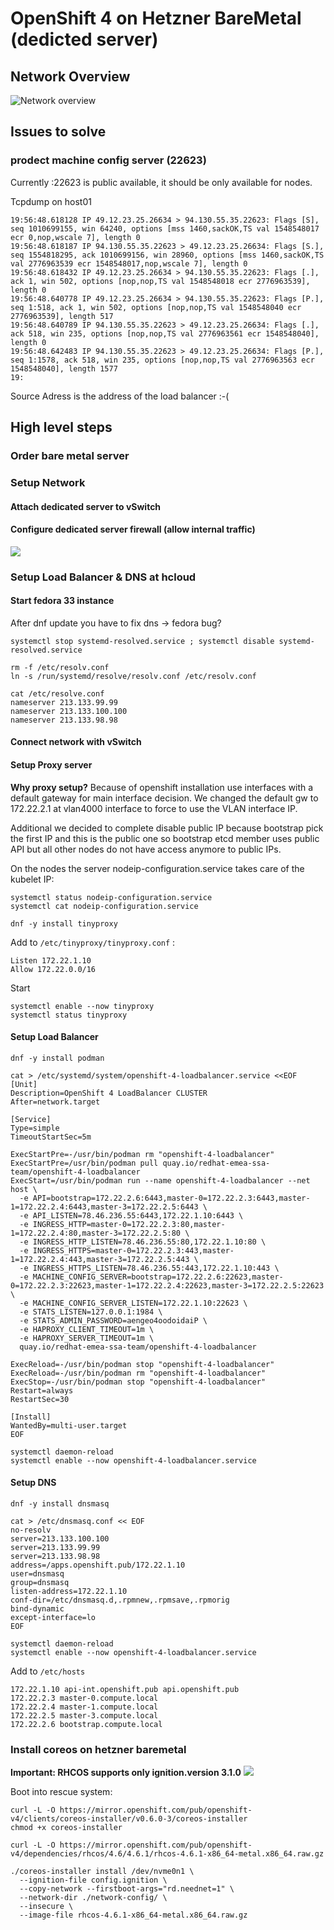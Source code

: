 # OpenShift 4 on Hetzner BareMetal (dedicted server)

## Network Overview

![Network overview](docs/network-overview-v3.png)


## Issues to solve

### prodect machine config server (22623)

Currently :22623 is public available, it should be only available for nodes.


Tcpdump on host01
```
19:56:48.618128 IP 49.12.23.25.26634 > 94.130.55.35.22623: Flags [S], seq 1010699155, win 64240, options [mss 1460,sackOK,TS val 1548548017 ecr 0,nop,wscale 7], length 0
19:56:48.618187 IP 94.130.55.35.22623 > 49.12.23.25.26634: Flags [S.], seq 1554818295, ack 1010699156, win 28960, options [mss 1460,sackOK,TS val 2776963539 ecr 1548548017,nop,wscale 7], length 0
19:56:48.618432 IP 49.12.23.25.26634 > 94.130.55.35.22623: Flags [.], ack 1, win 502, options [nop,nop,TS val 1548548018 ecr 2776963539], length 0
19:56:48.640778 IP 49.12.23.25.26634 > 94.130.55.35.22623: Flags [P.], seq 1:518, ack 1, win 502, options [nop,nop,TS val 1548548040 ecr 2776963539], length 517
19:56:48.640789 IP 94.130.55.35.22623 > 49.12.23.25.26634: Flags [.], ack 518, win 235, options [nop,nop,TS val 2776963561 ecr 1548548040], length 0
19:56:48.642483 IP 94.130.55.35.22623 > 49.12.23.25.26634: Flags [P.], seq 1:1578, ack 518, win 235, options [nop,nop,TS val 2776963563 ecr 1548548040], length 1577
19:
```
Source Adress is the address of the load balancer :-(




## High level steps

### Order bare metal server
### Setup Network
#### Attach dedicated server to vSwitch
#### Configure dedicated server firewall (allow internal traffic)

![](docs/firewall-example.png)

### Setup Load Balancer & DNS at hcloud
#### Start fedora 33 instance

After dnf update you have to fix dns -> fedora bug?
```
systemctl stop systemd-resolved.service ; systemctl disable systemd-resolved.service

rm -f /etc/resolv.conf
ln -s /run/systemd/resolve/resolv.conf /etc/resolv.conf

cat /etc/resolve.conf
nameserver 213.133.99.99
nameserver 213.133.100.100
nameserver 213.133.98.98

```
#### Connect network with vSwitch

#### Setup Proxy server

**Why proxy setup?**
Because of openshift installation use interfaces with a default gateway for main interface decision. We changed the default gw to 172.22.2.1 at vlan4000 interface to force to use the VLAN interface IP.

Additional we decided to complete disable public IP because bootstrap pick the first IP and this is the public one so bootstrap etcd member uses public API but all other nodes do not have access anymore to public IPs.

On the nodes the server nodeip-configuration.service takes care of the kubelet IP:
```
systemctl status nodeip-configuration.service
systemctl cat nodeip-configuration.service
```


```
dnf -y install tinyproxy
```

Add to `/etc/tinyproxy/tinyproxy.conf` :

```
Listen 172.22.1.10
Allow 172.22.0.0/16
```

Start
```
systemctl enable --now tinyproxy
systemctl status tinyproxy

```

#### Setup Load Balancer

```
dnf -y install podman
```

```
cat > /etc/systemd/system/openshift-4-loadbalancer.service <<EOF
[Unit]
Description=OpenShift 4 LoadBalancer CLUSTER
After=network.target

[Service]
Type=simple
TimeoutStartSec=5m

ExecStartPre=-/usr/bin/podman rm "openshift-4-loadbalancer"
ExecStartPre=/usr/bin/podman pull quay.io/redhat-emea-ssa-team/openshift-4-loadbalancer
ExecStart=/usr/bin/podman run --name openshift-4-loadbalancer --net host \
  -e API=bootstrap=172.22.2.6:6443,master-0=172.22.2.3:6443,master-1=172.22.2.4:6443,master-3=172.22.2.5:6443 \
  -e API_LISTEN=78.46.236.55:6443,172.22.1.10:6443 \
  -e INGRESS_HTTP=master-0=172.22.2.3:80,master-1=172.22.2.4:80,master-3=172.22.2.5:80 \
  -e INGRESS_HTTP_LISTEN=78.46.236.55:80,172.22.1.10:80 \
  -e INGRESS_HTTPS=master-0=172.22.2.3:443,master-1=172.22.2.4:443,master-3=172.22.2.5:443 \
  -e INGRESS_HTTPS_LISTEN=78.46.236.55:443,172.22.1.10:443 \
  -e MACHINE_CONFIG_SERVER=bootstrap=172.22.2.6:22623,master-0=172.22.2.3:22623,master-1=172.22.2.4:22623,master-3=172.22.2.5:22623 \
  -e MACHINE_CONFIG_SERVER_LISTEN=172.22.1.10:22623 \
  -e STATS_LISTEN=127.0.0.1:1984 \
  -e STATS_ADMIN_PASSWORD=aengeo4oodoidaiP \
  -e HAPROXY_CLIENT_TIMEOUT=1m \
  -e HAPROXY_SERVER_TIMEOUT=1m \
  quay.io/redhat-emea-ssa-team/openshift-4-loadbalancer

ExecReload=-/usr/bin/podman stop "openshift-4-loadbalancer"
ExecReload=-/usr/bin/podman rm "openshift-4-loadbalancer"
ExecStop=-/usr/bin/podman stop "openshift-4-loadbalancer"
Restart=always
RestartSec=30

[Install]
WantedBy=multi-user.target
EOF
```

```
systemctl daemon-reload
systemctl enable --now openshift-4-loadbalancer.service
```


#### Setup DNS

```
dnf -y install dnsmasq
```

```
cat > /etc/dnsmasq.conf << EOF
no-resolv
server=213.133.100.100
server=213.133.99.99
server=213.133.98.98
address=/apps.openshift.pub/172.22.1.10
user=dnsmasq
group=dnsmasq
listen-address=172.22.1.10
conf-dir=/etc/dnsmasq.d,.rpmnew,.rpmsave,.rpmorig
bind-dynamic
except-interface=lo
EOF
```

```
systemctl daemon-reload
systemctl enable --now openshift-4-loadbalancer.service
```

Add to `/etc/hosts`
```
172.22.1.10 api-int.openshift.pub api.openshift.pub
172.22.2.3 master-0.compute.local
172.22.2.4 master-1.compute.local
172.22.2.5 master-3.compute.local
172.22.2.6 bootstrap.compute.local
```


### Install coreos on hetzner baremetal

**Important: RHCOS supports only ignition.version 3.1.0**
![](docs/ioctl-error.png)

Boot into rescue system:
```
curl -L -O https://mirror.openshift.com/pub/openshift-v4/clients/coreos-installer/v0.6.0-3/coreos-installer
chmod +x coreos-installer

curl -L -O https://mirror.openshift.com/pub/openshift-v4/dependencies/rhcos/4.6/4.6.1/rhcos-4.6.1-x86_64-metal.x86_64.raw.gz

./coreos-installer install /dev/nvme0n1 \
  --ignition-file config.ignition \
  --copy-network --firstboot-args="rd.neednet=1" \
  --network-dir ./network-config/ \
  --insecure \
  --image-file rhcos-4.6.1-x86_64-metal.x86_64.raw.gz
```


